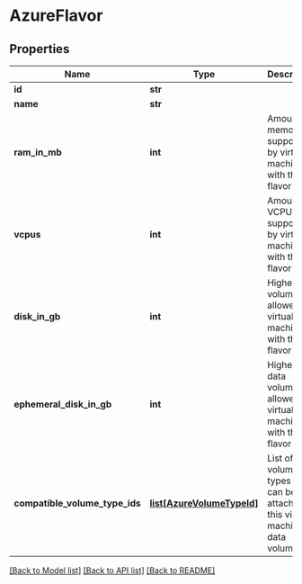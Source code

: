 # AzureFlavor

## Properties
Name | Type | Description | Notes
------------ | ------------- | ------------- | -------------
**id** | **str** |  | 
**name** | **str** |  | 
**ram_in_mb** | **int** | Amount of memory supported by virtual machine with this flavor | 
**vcpus** | **int** | Amount of VCPUs supported by virtual machine with this flavor | 
**disk_in_gb** | **int** | Highest OS volume size allowed for virtual machines with this flavor | 
**ephemeral_disk_in_gb** | **int** | Highest data volume size allowed for virtual machines with this flavor | [optional] 
**compatible_volume_type_ids** | [**list[AzureVolumeTypeId]**](AzureVolumeTypeId.md) | List of volume types that can be attached to this virtual machine as data volumes | 

[[Back to Model list]](../README.md#documentation-for-models) [[Back to API list]](../README.md#documentation-for-api-endpoints) [[Back to README]](../README.md)


